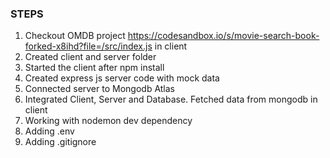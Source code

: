 ### STEPS
1. Checkout OMDB project https://codesandbox.io/s/movie-search-book-forked-x8ihd?file=/src/index.js in client
2. Created client and server folder
3. Started the client after npm install
4. Created express js server code with mock data
5. Connected server to Mongodb Atlas
6. Integrated Client, Server and Database. Fetched data from mongodb in client
7. Working with nodemon dev dependency
8. Adding .env
9. Adding .gitignore